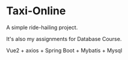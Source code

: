 # Taxi-Online

A simple ride-hailing project.


It's also my assignments for Database Course.

Vue2 + axios + Spring Boot + Mybatis + Mysql
